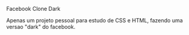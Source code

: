 Facebook Clone Dark

Apenas um projeto pessoal para estudo de CSS e HTML, fazendo uma versao "dark" do facebook.